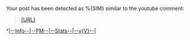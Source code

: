 Your post has been detected as %{SIM} similar to the youtube comment:
> [{URL}]({URL})

^|[--Info--](https://www.reddit.com/r/you_comment_bot/)|[--PM--](https://www.reddit.com/message/compose?to=/r/you_comment_bot)|[--Stats--](https://youcomment.herokuapp.com/)|[--v{V}--](https://www.github.com/andresmweber/youcomment/releases)|